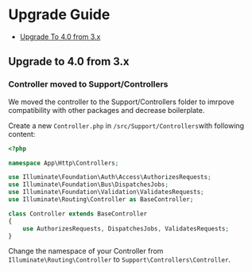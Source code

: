 # Upgrade Guide

- [Upgrade To 4.0 from 3.x](#upgrade-to-40-from-3x)

## Upgrade to 4.0 from 3.x

### Controller moved to Support/Controllers
We moved the controller to the Support/Controllers folder to imrpove compatibility with other packages and decrease boilerplate.

Create a new `Controller.php` in `/src/Support/Controllers`with following content:

```php
<?php

namespace App\Http\Controllers;

use Illuminate\Foundation\Auth\Access\AuthorizesRequests;
use Illuminate\Foundation\Bus\DispatchesJobs;
use Illuminate\Foundation\Validation\ValidatesRequests;
use Illuminate\Routing\Controller as BaseController;

class Controller extends BaseController
{
    use AuthorizesRequests, DispatchesJobs, ValidatesRequests;
}
```

Change the namespace of your Controller from `Illuminate\Routing\Controller` to `Support\Controllers\Controller`.